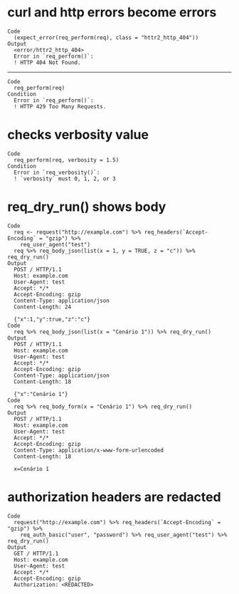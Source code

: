 # curl and http errors become errors

    Code
      (expect_error(req_perform(req), class = "httr2_http_404"))
    Output
      <error/httr2_http_404>
      Error in `req_perform()`:
      ! HTTP 404 Not Found.

---

    Code
      req_perform(req)
    Condition
      Error in `req_perform()`:
      ! HTTP 429 Too Many Requests.

# checks verbosity value

    Code
      req_perform(req, verbosity = 1.5)
    Condition
      Error in `req_verbosity()`:
      ! `verbosity` must 0, 1, 2, or 3

# req_dry_run() shows body

    Code
      req <- request("http://example.com") %>% req_headers(`Accept-Encoding` = "gzip") %>%
        req_user_agent("test")
      req %>% req_body_json(list(x = 1, y = TRUE, z = "c")) %>% req_dry_run()
    Output
      POST / HTTP/1.1
      Host: example.com
      User-Agent: test
      Accept: */*
      Accept-Encoding: gzip
      Content-Type: application/json
      Content-Length: 24
      
      {"x":1,"y":true,"z":"c"}
    Code
      req %>% req_body_json(list(x = "Cenário 1")) %>% req_dry_run()
    Output
      POST / HTTP/1.1
      Host: example.com
      User-Agent: test
      Accept: */*
      Accept-Encoding: gzip
      Content-Type: application/json
      Content-Length: 18
      
      {"x":"Cenário 1"}
    Code
      req %>% req_body_form(x = "Cenário 1") %>% req_dry_run()
    Output
      POST / HTTP/1.1
      Host: example.com
      User-Agent: test
      Accept: */*
      Accept-Encoding: gzip
      Content-Type: application/x-www-form-urlencoded
      Content-Length: 18
      
      x=Cenário 1

# authorization headers are redacted

    Code
      request("http://example.com") %>% req_headers(`Accept-Encoding` = "gzip") %>%
        req_auth_basic("user", "password") %>% req_user_agent("test") %>% req_dry_run()
    Output
      GET / HTTP/1.1
      Host: example.com
      User-Agent: test
      Accept: */*
      Accept-Encoding: gzip
      Authorization: <REDACTED>
      

